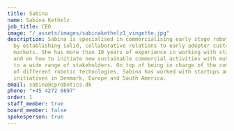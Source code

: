 ```yaml
---
title: Sabina
name: Sabina Kethelz
job_title: CEO
image: "/_assets/images/sabinakethelz1_vingette.jpg"
description: Sabina is specialised in commercialising early stage robotic technologies
  by establishing solid, collaborative relations to early adopter customers in new
  markets. She has more than 10 years of experience in working with start-ups, entrepreneurship
  and on how to initiate new sustainable commercial activities with mutual benefits
  to a wide range of stakeholders. On top of being in charge of the commercialisation
  of different robotic technologies, Sabina has worked with startups and open innovation
  initiatives in Denmark, Europe and South America.
email: sabina@cprobotics.dk
phone: "+45 4272 6697"
order: 1
staff_member: true
board_member: false
spokesperson: true
---
```



